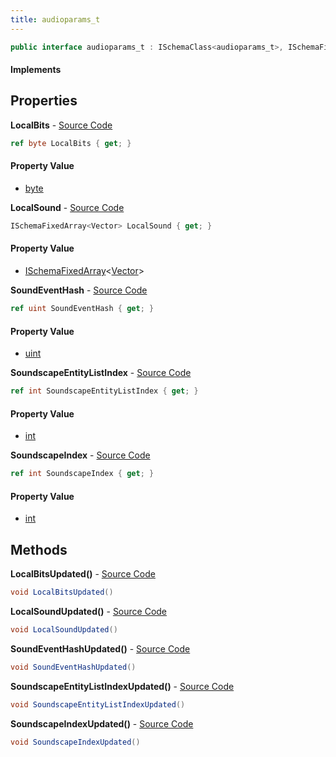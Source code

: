 ```yaml
---
title: audioparams_t
---
```


```csharp
public interface audioparams_t : ISchemaClass<audioparams_t>, ISchemaField, ISchemaClass, INativeHandle
```

#### Implements

## Properties

**LocalBits** - [Source Code](https://github.com/swiftly-solution/swiftlys2/blob/master/managed/src/SwiftlyS2.Generated/Schemas/Interfaces/audioparams_t.cs#L20)

```csharp
ref byte LocalBits { get; }
```

#### Property Value

- [byte](https://learn.microsoft.com/dotnet/api/system.byte)

**LocalSound** - [Source Code](https://github.com/swiftly-solution/swiftlys2/blob/master/managed/src/SwiftlyS2.Generated/Schemas/Interfaces/audioparams_t.cs#L16)

```csharp
ISchemaFixedArray<Vector> LocalSound { get; }
```

#### Property Value

- [ISchemaFixedArray](/docs/api/shared/schemas/ischemafixedarray-1)<[Vector](/docs/api/shared/natives/vector)>

**SoundEventHash** - [Source Code](https://github.com/swiftly-solution/swiftlys2/blob/master/managed/src/SwiftlyS2.Generated/Schemas/Interfaces/audioparams_t.cs#L24)

```csharp
ref uint SoundEventHash { get; }
```

#### Property Value

- [uint](https://learn.microsoft.com/dotnet/api/system.uint32)

**SoundscapeEntityListIndex** - [Source Code](https://github.com/swiftly-solution/swiftlys2/blob/master/managed/src/SwiftlyS2.Generated/Schemas/Interfaces/audioparams_t.cs#L22)

```csharp
ref int SoundscapeEntityListIndex { get; }
```

#### Property Value

- [int](https://learn.microsoft.com/dotnet/api/system.int32)

**SoundscapeIndex** - [Source Code](https://github.com/swiftly-solution/swiftlys2/blob/master/managed/src/SwiftlyS2.Generated/Schemas/Interfaces/audioparams_t.cs#L18)

```csharp
ref int SoundscapeIndex { get; }
```

#### Property Value

- [int](https://learn.microsoft.com/dotnet/api/system.int32)

## Methods

**LocalBitsUpdated()** - [Source Code](https://github.com/swiftly-solution/swiftlys2/blob/master/managed/src/SwiftlyS2.Generated/Schemas/Interfaces/audioparams_t.cs#L28)

```csharp
void LocalBitsUpdated()
```

**LocalSoundUpdated()** - [Source Code](https://github.com/swiftly-solution/swiftlys2/blob/master/managed/src/SwiftlyS2.Generated/Schemas/Interfaces/audioparams_t.cs#L26)

```csharp
void LocalSoundUpdated()
```

**SoundEventHashUpdated()** - [Source Code](https://github.com/swiftly-solution/swiftlys2/blob/master/managed/src/SwiftlyS2.Generated/Schemas/Interfaces/audioparams_t.cs#L30)

```csharp
void SoundEventHashUpdated()
```

**SoundscapeEntityListIndexUpdated()** - [Source Code](https://github.com/swiftly-solution/swiftlys2/blob/master/managed/src/SwiftlyS2.Generated/Schemas/Interfaces/audioparams_t.cs#L29)

```csharp
void SoundscapeEntityListIndexUpdated()
```

**SoundscapeIndexUpdated()** - [Source Code](https://github.com/swiftly-solution/swiftlys2/blob/master/managed/src/SwiftlyS2.Generated/Schemas/Interfaces/audioparams_t.cs#L27)

```csharp
void SoundscapeIndexUpdated()
```

